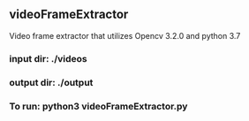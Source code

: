 ## videoFrameExtractor
Video frame extractor that utilizes Opencv 3.2.0 and python 3.7


### input dir: ./videos

### output dir: ./output

### To run: python3 videoFrameExtractor.py

